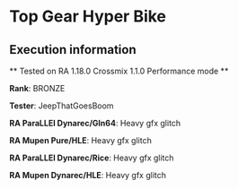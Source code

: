 # Top Gear Hyper Bike 

## Execution information

** Tested on RA 1.18.0 Crossmix 1.1.0 Performance mode **

**Rank**: BRONZE

**Tester**: JeepThatGoesBoom


**RA ParaLLEl Dynarec/Gln64**: Heavy gfx glitch

**RA Mupen Pure/HLE**: Heavy gfx glitch

**RA ParaLLEl Dynarec/Rice**: Heavy gfx glitch

**RA Mupen Dynarec/HLE**: Heavy gfx glitch